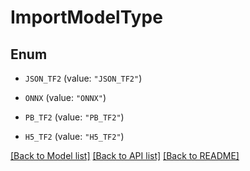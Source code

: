 # ImportModelType

## Enum


* `JSON_TF2` (value: `"JSON_TF2"`)

* `ONNX` (value: `"ONNX"`)

* `PB_TF2` (value: `"PB_TF2"`)

* `H5_TF2` (value: `"H5_TF2"`)


[[Back to Model list]](../README.md#documentation-for-models) [[Back to API list]](../README.md#documentation-for-api-endpoints) [[Back to README]](../README.md)


